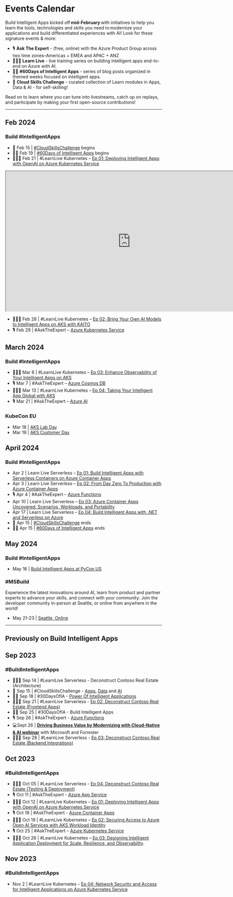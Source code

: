 # Events Calendar

Build Intelligent Apps kicked off **mid-February** with initiatives to help you learn the tools, technologies and skills you need to modernize your applications and build differentiated experiences with AI! Look for these signature events & more:

 * 🎙 **Ask The Expert** - (free, online) with the Azure Product Group across two time zones–Americas + EMEA and APAC + ANZ
 * 👩🏽‍💻 **Learn Live** - live training series on building intelligent apps end-to-end on Azure with AI.
 * ✍🏽 **#60Days of Intelligent Apps** - series of blog posts organized in themed weeks focused on intelligent apps.
 * 🎯 **Cloud Skills Challenge** - curated collection of Learn modules in Apps, Data & AI - for self-skilling!

Read on to learn where you can tune into livestreams, catch up on replays, and participate by making your first open-source contributions!

---

## Feb 2024
### Build #IntelligentApps

* 🎯 Feb 15 | [#CloudSkillsChallenge](https://azure.github.io/Cloud-Native/Build-IA/CloudSkills) begins
* ✍🏽 Feb 19 | [#60Days of Intelligent Apps](https://aka.ms/build-ia/60days) begins
* 👩🏽‍💻 Feb 21 | #LearnLive Kubernetes – [Ep 01: Deploying Intelligent Apps with OpenAI on Azure Kubernetes Service](https://aka.ms/learn-live-building-intelligent-apps-aks-ep1?ocid=buildia24_website)

<iframe width="800" height="450" src="https://www.youtube.com/embed/1kdDoGoy37A?si=mzWmXaOMhVMvcWC4&amp;controls=0" title="Intelligent Apps on AKS Ep01: Deploying Intelligent Apps with OpenAI on Azure Kubernetes Service" allowFullScreen></iframe>

* 👩🏽‍💻 Feb 28 | #LearnLive Kubernetes – [Ep 02: Bring Your Own AI Models to Intelligent Apps on AKS with KAITO](https://developer.microsoft.com/en-us/reactor/events/21815/?ocid=buildia24_website)
* 🎙 Feb 29 | #AskTheExpert – [Azure Kubernetes Service](https://reactor.microsoft.com/en-us/reactor/events/21693/?ocid=buildia24_website) 

## March 2024
### Build #IntelligentApps

* 👩🏽‍💻 Mar 6 | #LearnLive Kubernetes – [Ep 03: Enhance Observability of Your Intelligent Apps on AKS](https://developer.microsoft.com/en-us/reactor/events/21816/?ocid=buildia24_website)
* 🎙 Mar 7 | #AskTheExpert – [Azure Cosmos DB](https://reactor.microsoft.com/en-us/reactor/events/21692/?ocid=buildia24_website)
* 👩🏽‍💻 Mar 13 | #LearnLive Kubernetes – [Ep 04: Taking Your Intelligent App Global with AKS](https://developer.microsoft.com/en-us/reactor/events/21817/?ocid=buildia24_website)
* 🎙 Mar 21 | #AskTheExpert – [Azure AI](https://reactor.microsoft.com/en-us/reactor/events/21694/?ocid=buildia24_website)

### KubeCon EU

* Mar 18 | [AKS Lab Day](https://aka.ms/aks-lab-day)
* Mar 19 | [AKS Customer Day](https://aka.ms/aks-day)

## April 2024​
### Build #IntelligentApps

* Apr 2 | Learn Live Serverless – [Ep 01: Build Intelligent Apps with Serverless Containers on Azure Container Apps](https://aka.ms/serverless-learn-live/ep1?ocid=buildia24_website)
* Apr 3 | Learn Live Serverless – [Ep 02: From Day Zero To Production with Azure Container Apps](https://aka.ms/serverless-learn-live/ep2?ocid=buildia24_website)​
* 🎙 Apr 4 | #AskTheExpert – [Azure Functions](https://reactor.microsoft.com/en-us/reactor/events/21691/?ocid=buildia24_AE_website)
* Apr 10 | Learn Live Serverless – [Ep 03: Azure Container Apps Uncovered: Scenarios, Workloads, and Portability](https://aka.ms/serverless-learn-live/ep3?ocid=buildia24_website)
* Apr 17 | Learn Live Serverless – [Ep 04: Build Intelligent Apps with .NET and Serverless on Azure](https://aka.ms/serverless-learn-live/ep4?ocid=buildia24_website)
* 🎯 Apr 15 | [#CloudSkillsChallenge](https://azure.github.io/Cloud-Native/Build-IA/CloudSkills) ends
* ✍🏽 Apr 15 | [#60Days of Intelligent Apps](https://aka.ms/build-ia/60days) ends

## May 2024

### Build #IntelligentApps

* May 16 | [Build Intelligent Apps at PyCon US](https://us.pycon.org/2024/schedule/presentation/145/?ocid=buildia24_website)

### #MSBuild
Experience the latest innovations around AI, learn from product and partner experts to advance your skills, and connect with your community. Join the developer community in-person at Seattle, or online from anywhere in the world!

* May 21-23 | [Seattle, Online](https://build.microsoft.com/home?ocid=buildia24_website)

---
## Previously on Build Intelligent Apps

## Sep 2023
### #BuildIntelligentApps 
- 👩🏽‍💻 Sep 14 | #LearnLive Serverless - Deconstruct Contoso Real Estate (Architecture)
- 🎯 Sep 15 | #CloudSkillsChallenge - [Apps](https://aka.ms/fallforIA/apps-csc), [Data](https://aka.ms/fallforIA/data-csc) and [AI](https://aka.ms/fallforIA/ai-csc)
- ✍🏽 Sep 18 | #30DaysOfIA - [Power Of Intelligent Applications](https://azure.github.io/Cloud-Native/30daysofIA/demystifying-intelligent-applications) 
- 👩🏽‍💻 Sep 21 | #LearnLive Serverless - [Ep 02: Deconstruct Contoso Real Estate (Frontend Apps)](https://aka.ms/learnlive-contoso-app-deconstructed-Ep2)
- ✍🏽 Sep 25 | #30DaysOfIA - Build Intelligent Apps
- 🎙 Sep 26 | #AskTheExpert - [Azure Functions](https://reactor.microsoft.com/reactor/events/21691/?ocid=buildia24_AE_website)
- 💻Sept 26 | **[Driving Business Value by Modernizing with Cloud-Native & AI webinar](https://info.microsoft.com/ww-landing-driving-business-value-by-modernizing-with-cloud-native-and-ai.html?lcid=en-us)** with Microsoft and Forrester
- 👩🏽‍💻 Sep 28 | #LearnLive Serverless - [Ep 03: Deconstruct Contoso Real Estate (Backend Integrations)](https://aka.ms/learnlive-contoso-app-deconstructed-Ep3)

## Oct 2023
### #BuildIntelligentApps
- 👩🏽‍💻 Oct 05 | #LearnLive Serverless - [Ep 04: Deconstruct Contoso Real Estate (Testing & Deployment)](https://aka.ms/learnlive-contoso-app-deconstructed-Ep4)
- 🎙 Oct 11 | #AskTheExpert - [Azure App Service](https://learn.microsoft.com/shows/ask-the-expert/fall-for-intelligent-apps-with-azure-app-service-part-1)
- 👩🏽‍💻 Oct 12 | #LearnLive Kubernetes – [Ep 01: Deploying Intelligent Apps with OpenAI on Azure Kubernetes Service](https://learn.microsoft.com/shows/learn-live/intelligent-apps-with-azure-kubernetes-service-ep01-deploying-intelligent-apps-with-openai-on-azure-kubernetes-service)  
- 🎙 Oct 18 | #AskTheExpert - [Azure Container Apps](https://learn.microsoft.com/shows/ask-the-expert/build-intelligent-microservices-with-azure-container-apps-part-1)
- 👩🏽‍💻 Oct 19 | #LearnLive Kubernetes – [Ep 02: Securing Access to Azure Open AI Services with AKS Workload Identity](https://learn.microsoft.com/shows/learn-live/intelligent-apps-with-azure-kubernetes-service-ep02-securing-access-to-azure-open-ai-services-with-aks-workload-identity)  
- 🎙 Oct 25 | #AskTheExpert – [Azure Kubernetes Service](https://learn.microsoft.com/shows/ask-the-expert/build-intelligent-apps-with-azure-kubernetes-service-part-1)
- 👩🏽‍💻 Oct 26 | #LearnLive Kubernetes – [Ep 03: Designing Intelligent Application Deployment for Scale, Resilience, and Observability](https://learn.microsoft.com/shows/learn-live/intelligent-apps-with-azure-kubernetes-service-ep03-designing-intelligent-application-deployment-for-scale-resilience-and-observability).

## Nov 2023
### #BuildIntelligentApps
- Nov 2 | #LearnLive Kubernetes – [Ep 04: Network Security and Access for Intelligent Applications on Azure Kubernetes Service](https://learn.microsoft.com/shows/learn-live/intelligent-apps-with-azure-kubernetes-service-ep04-network-security-and-access-for-intelligent-applications-on-azure-kubernetes-service)